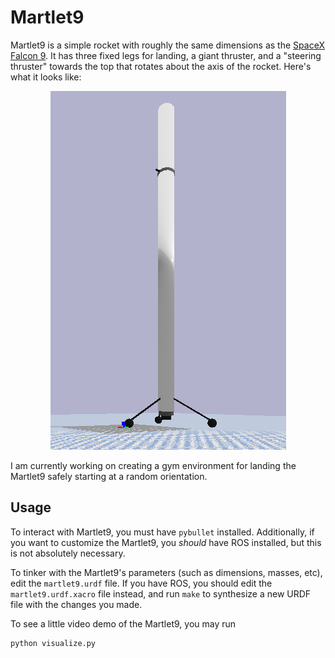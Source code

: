 # Martlet9

Martlet9 is a simple rocket with roughly the same dimensions as the [SpaceX Falcon
9](https://www.spacex.com/falcon9). It has three fixed legs for landing, a giant thruster, and a
"steering thruster" towards the top that rotates about the axis of the rocket. Here's what it looks
like:

<div style="text-align: center;">
  <img src="scrot.png"></img>
</div>

I am currently working on creating a gym environment for landing the Martlet9 safely starting at a
random orientation.

## Usage

To interact with Martlet9, you must have `pybullet` installed. Additionally, if you want to
customize the Martlet9, you *should* have ROS installed, but this is not absolutely necessary.

To tinker with the Martlet9's parameters (such as dimensions, masses, etc), edit the
`martlet9.urdf` file. If you have ROS, you should edit the `martlet9.urdf.xacro` file instead, and
run `make` to synthesize a new URDF file with the changes you made.

To see a little video demo of the Martlet9, you may run

```bash
python visualize.py
```

